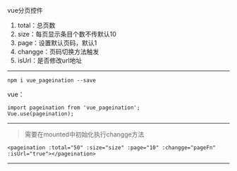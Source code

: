 vue分页控件
 1. total：总页数
 2. size：每页显示条目个数不传默认10
 3. page：设置默认页码，默认1
 4. changge：页码切换方法触发
 5. isUrl：是否修改url地址
 


----------

    npm i vue_pageination --save

vue：

    import pageination from 'vue_pageination';
    Vue.use(pageination);

----------


>需要在mounted中初始化执行changge方法

    <pageination :total="50" :size="size" :page="10" :changge="pageFn" :isUrl="true"></pageination>


----------
